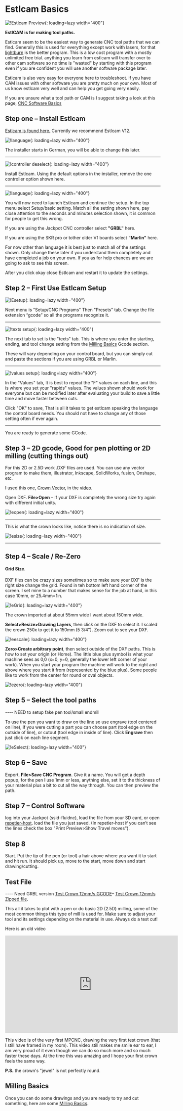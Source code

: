 # Estlcam Basics


![!Estlcam Preview](../img/old/2015/05/ESTLCAM.png){: loading=lazy width="400"}

**EstlCAM is for making tool paths.**

Estlcam seem to be the easiest way to generate CNC tool paths that we can find. Generally this is used for everything except work with lasers, for that [lightburn](../tools/lasers.md/#lightburn) is the better program. This is a low cost program with a mostly unlimited free trial. anything you learn from estlcam will transfer over to other cam software so no time is "wasted" by starting with this program even if you are confident you will use another software package later.

Estlcam is also very easy for everyone here to troubleshoot. If you have CAM issues with other software you are pretty much on your own. Most of us know estlcam very well and can help you get going very easily.

If you are unsure what a tool path or CAM is I suggest taking a look at this page, [CNC Software Basics](../learn/software_overview.md/#tool-path-generationcam)

## Step one – Install Estlcam

[Estlcam is found here.](http://estlcam.com) Currently we recommend Estlcam V12.

![!language](../img/software/es1.jpg){: loading=lazy width="400"}

The installer starts in German, you will be able to change this later.

---

![!controller deselect](../img/software/es2.jpg){: loading=lazy width="400"}

Install Estlcam. Using the default options in the installer, remove the one controller option shown here.

---

![!language](../img/software/es3.jpg){: loading=lazy width="400"}

 You will now need to launch Estlcam and continue the setup. In the top menu select Setup/basic setting. Match all the setting shown here, pay close attention to the seconds and minutes selection shown, it is common for people to get this wrong.

 If you are using the Jackpot CNC controller select **"GRBL"** here.

 If you are using the SKR pro or tother older V1 boards select **"Marlin"** here.

 For now other than language it is best just to match all of the settings shown. Only change these later if you understand them completely and have completed a job on your own. If you as for help chances are we are going to ask to see this screen.

After you click okay close Estlcam and restart it to update the settings.


## Step 2 – First Use Estlcam Setup


![!Esetup](../img/software/e4.jpg){: loading=lazy width="400"}

Next menu is "Setup/CNC Programs" Then "Presets" tab. Change the file extension “gcode” so all the programs recognize it.

---

![!texts setup](../img/software/es5.jpg){: loading=lazy width="400"}

The next tab to set is the "texts" tab. This is where you enter the starting, ending, and tool change setting from the [Milling Basics](../tools/milling-basics.md/#starting-gcode) Gcode section. 

These will vary depending on your control board, but you can simply cut and paste the sections if you are using GRBL or Marlin.

---

![!values setup](../img/software/es6.jpg){: loading=lazy width="400"}

In the "Values" tab, It is best to repeat the "F" values on each line, and this is where you set your "rapids" values. The values shown should work for everyone but can be modified later after evaluating your build to save a little time and move faster between cuts.

Click "OK" to save, That is all it takes to get estlcam speaking the language the control board needs. You should not have to change any of those setting often if ever again.

---

You are ready to generate some GCode.

## Step 3 – 2D gcode, Good for pen plotting or 2D milling (cutting things out)

For this 2D or 2.5D work .DXF files are used. You can use any vector program to make them,
illustrator, Inkscape, SolidWorks, fusion, Onshape, etc.

I used this one, [Crown Vector](../img/software/crown.zip), in the [video](https://youtu.be/s8YwkcK3P9U).

Open DXF. **File>Open** – If your DXF is completely the wrong size try again with different initial
units.

![!eopen](../img/software/es8.jpg){: loading=lazy width="400"}

---

This is what the crown looks like, notice there is no indication of size.

![!esize](../img/software/es9.jpg){: loading=lazy width="400"}

---

## Step 4 – Scale / Re-Zero


#### Grid Size. 

DXF files can be crazy sizes sometimes so to make sure your DXF is the right size change the
grid. Found in teh bottom left hand corner of the screen. I set mine to a number that makes sense for the job at hand, in this case 10mm, or 25.4mm=1in.

![!eGrid](../img/software/es10.jpg){: loading=lazy width="400"}

The crown imported at about 55mm wide I want about 150mm wide.

**Select>Resize>Drawing Layers**, then click on the DXF to select it. I scaled the crown 250x to get it
to 150mm (5 3/4″).  Zoom out to see your DXF.

![!eescale](../img/software/es11.jpg){: loading=lazy width="400"}

**Zero>Create arbitrary point**, then select outside of the DXF paths. This is how to set your origin
(or Home). The little blue plus symbol is what your machine sees as 0,0 (x=0, y=0, generally the
lower left corner of your work). When you start your program the machine will work to the right and
above where you start it from (represented by the blue plus). Some people like to work from the
center for round or oval objects.

![!ezero](../img/software/es12.jpg){: loading=lazy width="400"}

## Step 5 – Select the tool paths

---- NEED to setup fake pen tool/small endmill

To use the pen you want to draw on the line so use engrave (tool centered on line), if you were
cutting a part you can choose part (tool edge on the outside of line), or cutout (tool edge in
inside of line). Click **Engrave** then just click on each line segment.

![!eSelect](../img/old/2015/05/eSelect.png){: loading=lazy width="400"}

## Step 6 – Save

Export. **File>Save CNC Program**. Give it a name. You will get a depth popup, for the pen I use 1mm or
less, anything else, set it to the thickness of your material plus a bit to cut all the way through.
You can then preview the path.

## Step 7 – Control Software

log into your Jackpot (ssid-fluidnc), load the file from your SD card, or open [repetier-host](http://www.repetier.com). load the  file you just saved. (In repetier-host if you can’t see the lines  check the box "Print Preview>Show Travel moves").


## Step 8

Start. Put the tip of the pen (or tool) a hair above where you want it to start and hit run. It
should pick up, move to the start, move down and start drawing/cutting. 

## Test File

---- Need GRBL version [Test Crown 12mm/s GCODE](../img/old/2015/09/Test-Crown-12mms.gcode)– [Test Crown 12mm/s Zipped file](../img/Test-Crown-12mms.zip).

This all it takes to plot with a pen or do basic 2D (2.5D) milling, some of the most common
things this type of mill is used for. Make sure to adjust your tool and its settings depending on
the material in use. Always do a test cut!

Here is an old video

<iframe width="560" height="315" src="https://www.youtube.com/embed/s8YwkcK3P9U"
  title="YouTube video player" frameborder="0" allow="accelerometer; autoplay;
  clipboard-write; encrypted-media; gyroscope; picture-in-picture" allowfullscreen></iframe>

This video is of the very first MPCNC, drawing the very first test crown (that I still have framed in my room). This video still makes me smile ear to ear, I am very proud of it even though we can do so much more and so much faster these days. At the time this was amazing and I hope your first crown feels the same way.

**P.S.** the crown's "jewel" is not perfectly round. 

## Milling Basics

Once you can do some drawings and you are ready to try and cut something, here are some [Milling Basics](../tools/milling-basics.md).
